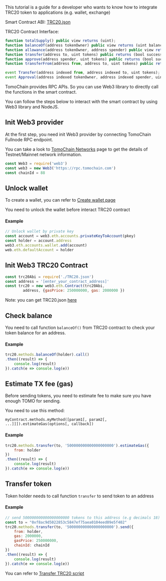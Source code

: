 This tutorial is a guide for a developer who wants to know how to integrate TRC20 token to applications (e.g. wallet, exchange)

Smart Contract ABI: [TRC20.json](https://raw.githubusercontent.com/tomochain/trc20/master/TRC20.json)

TRC20 Contract Interface:
```javascript
function totalSupply() public view returns (uint);
function balanceOf(address tokenOwner) public view returns (uint balance);
function allowance(address tokenOwner, address spender) public view returns (uint remaining);
function transfer(address to, uint tokens) public returns (bool success);
function approve(address spender, uint tokens) public returns (bool success);
function transferFrom(address from, address to, uint tokens) public returns (bool success);

event Transfer(address indexed from, address indexed to, uint tokens);
event Approval(address indexed tokenOwner, address indexed spender, uint tokens);
```

TomoChain provides RPC APIs. So you can use Web3 library to directly call the functions in the smart contract.

You can follow the steps below to interact with the smart contract by using Web3 library and NodeJS.

## Init Web3 provider
At the first step, you need init Web3 provider by connecting TomoChain Fullnode RPC endpoint.

You can take a look to [TomoChain Networks](https://docs.tomochain.com/general/networks/) page to get the details of Testnet/Mainnet network information.

```javascript
const Web3 = require('web3')
const web3 = new Web3('https://rpc.tomochain.com')
const chainId = 88
```

## Unlock wallet
To create a wallet, you can refer to [Create wallet page](https://docs.tomochain.com/developers/integrations/#create-wallet)

You need to unlock the wallet before interact TRC20 contract
#### Example
```javascript
// Unlock wallet by private key
const account = web3.eth.accounts.privateKeyToAccount(pkey)
const holder = account.address
web3.eth.accounts.wallet.add(account)
web.eth.defaultAccount = holder
```

## Init Web3 TRC20 Contract

```javascript
const trc20Abi = require('./TRC20.json')
const address = '[enter_your_contract_address]'
const trc20 = new web3.eth.Contract(trc20Abi,
        address, {gasPrice: 250000000, gas: 2000000 })
```

Note: you can get TRC20.json [here](https://raw.githubusercontent.com/tomochain/trc20/master/TRC20.json)

## Check balance
You need to call function `balanceOf()` from TRC20 contract to check your token balance for an address.

#### Example
```javascript
trc20.methods.balanceOf(holder).call()
.then((result) => {
    console.log(result)
}).catch(e => console.log(e))
```

## Estimate TX fee (gas)
Before sending tokens, you need to estimate fee to make sure you have enough TOMO for sending.

You need to use this method:
```
myContract.methods.myMethod([param1[, param2[, ...]]]).estimateGas(options[, callback])
```

#### Example
```javascript
trc20.methods.transfer(to, '500000000000000000000').estimateGas({
    from: holder
})
.then((result) => {
    console.log(result)
}).catch(e => console.log(e))

```

## Transfer token
Token holder needs to call function `transfer` to send token to an address

#### Example
```javascript
// send 500000000000000000000 tokens to this address (e.g decimals 18)
const to = "0xf8ac9d5022853c5847ef75aea0104eed09e5f402"
trc20.methods.transfer(to, '500000000000000000000').send({
    from: holder,
    gas: 2000000,
    gasPrice: 250000000,
    chainId: chainId
})
.then((result) => {
    console.log(result)
}).catch(e => console.log(e))

```

You can refer to [Transfer TRC20 script](https://gist.github.com/thanhson1085/3c831416287b0c1f4afbf9fcb3aa05dc)
